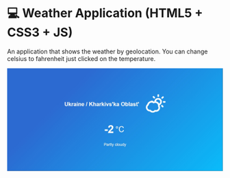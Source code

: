 # :computer: Weather Application (HTML5 + CSS3 + JS)
An application that shows the weather by geolocation. You can change celsius to fahrenheit just clicked on the temperature.

![Image alt](https://github.com/SeFFoFF/WeatherApp/blob/master/preview.jpg)
